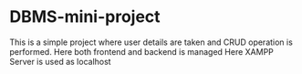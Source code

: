 # DBMS-mini-project
This is a simple project where user details are taken and CRUD operation is performed.
Here both frontend and backend is managed 
Here XAMPP Server is used as localhost
